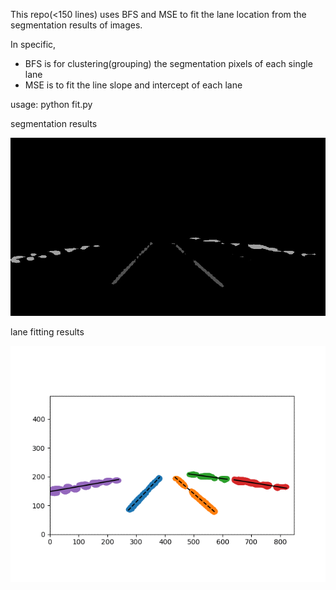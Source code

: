This repo(<150 lines) uses BFS and MSE to fit the lane location from the segmentation results of images.

In specific, 
- BFS is for clustering(grouping) the segmentation pixels of each single lane
- MSE is to fit the line slope and intercept of each lane

usage: python fit.py

segmentation results

![image](raw.gif)

lane fitting results

![image](draw.gif)
